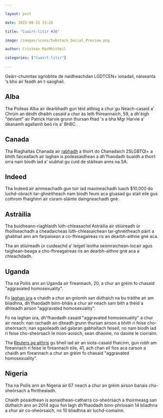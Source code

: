 ```yaml
---

layout: post

date: 2023-08-31 15:26

title: "Cuairt-litir #36"

image: /images/icons/Substack_Social_Preview.png

author: Crìstean MacMhìcheil

categories: ["Cuairt-litir"]
  
---
```


Geàrr-chunntas sgrìobhte de naidheachdan LGDTCEN+ ionadail, nàiseanta ‘s bho air feadh an t-saoghail.

## Alba

Tha Poileas Alba air dearbhadh gun tèid aithisg a chur gu Neach-casaid a' Chrùin an dèidh dhaibh casaid a chur às leth fhireannaich, 59, a dh'èigh "deviant" air Patrick Harvie grunn thursan fhad 's a bha Mgr Harvie a' dèanamh agallamh beò ris a' BhBC.

## Canada

Tha Riaghaltas Chanada air [rabhadh](https://travel.gc.ca/destinations/united-states) a thoirt do Chanadaich 2SLGBTQI+ a bhith faiceallach air laghan is poileasaidhean a dh'fhaodadh buaidh a thoirt orra nam biodh iad a' siubhal gu cuid de stàitean anns na SA.

## Indeed

Tha Indeed air ainmeachadh gun toir iad maoineachadh luach $10,000 do luchd-obrach tar-ghnèitheach nam biodh feum aca gluasad gu stàit eile gus cothrom fhaighinn air cùram-slàinte daingneachadh gnè.

## Astràilia

Tha buidheann-riaghlaidh lùth-chleasachd Astràilia air stiùireadh ùr fhoillseachadh a cheadaicheas lùth-chleasaichean tar-ghnèitheach pàirt a ghabhail ann am farpaisean a co-fhreagaireas ris an dearbh-aithne gnè aca.

Tha an stiùireadh ùr cuideachd a' leigeil leotha seòmraichean-locair agus taighean-beaga a cho-fhreagaireas ris an dearbh-aithne gnè aca a chleachdadh.

## Uganda

Tha na Poilis ann an Uganda air fireannach, 20, a chur an grèim fo chasaid "aggravated homosexuality".

Fo [laghan ùra](https://angeidhealur.scot/2023-03-22-riaghaltas-uganda-air-gabhail-ri-bile-a-dheanas-dearbh-aithnean-lgdt-mi-laghail/) a chaidh a chur an gnìomh san dùthaich na bu tràithe air am bliadhna, dh'fhaodadh binn-bhàis a chur air neach sam bith a thèid a dhìteadh airson "aggravated homosexuality".

Fo na laghan ùra, dh'fhaodadh casaid "aggravated homosexuality" a chur air neach: nan rachadh an dìteadh grunn thursan airson a bhith ri feise cho-sheòrsach; nan sgaoileadh iad galaran gabhaltach feiseil; no nam biodh iad ri feise cho-sheòrsach le mion-aoisich, sean dhaoine, no daoine le ciorraim.

Tha [Reuters ag aithris](https://www.reuters.com/world/africa/first-ugandan-charged-with-aggravated-homosexuality-punishable-by-death-2023-08-28/) gu bheil iad air an siota-casaid fhaicinn, gun robh am fireannach ri feise le fireannach eile, 41, ach chan eil fios aca carson a chaidh am fireannach a chur an grèim fo chasaid "aggravated homosexuality".

## Nigeria

Tha na Poilis ann an Nigeria air 67 neach a chur an grèim airson banais cho-sheòrsach a fhrithealadh.

Chaidh pòsaidhean is aonaidhean-catharra co-sheòrsach a thoirmeasg san dùthaich ann an 2014 agus fon lagh dh’fhaodadh binn-phrìosain 14 bliadhna a chur air co-sheòrsaich, no 10 bliadhna air luchd-comainn.